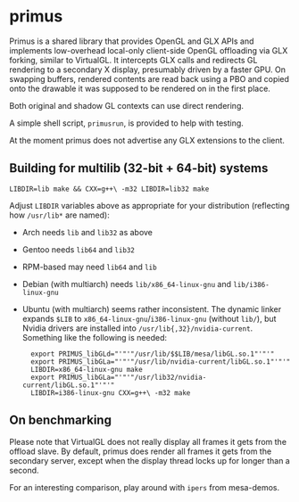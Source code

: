 primus
======

Primus is a shared library that provides OpenGL and GLX APIs and
implements low-overhead
local-only client-side OpenGL offloading via GLX forking, similar to
VirtualGL.  It intercepts GLX calls and redirects GL rendering to a
secondary X display, presumably driven by a faster GPU. On swapping
buffers, rendered contents are read back using a PBO and copied onto
the drawable it was supposed to be rendered on in the first place.

Both original and shadow GL contexts can use direct rendering.

A simple shell script, `primusrun`, is provided to help with testing.

At the moment primus does not advertise any GLX extensions to the client.

Building for multilib (32-bit + 64-bit) systems
-----------------------------------------------

    LIBDIR=lib make && CXX=g++\ -m32 LIBDIR=lib32 make

Adjust `LIBDIR` variables above as appropriate for your distribution
(reflecting how `/usr/lib*` are named):

* Arch needs `lib` and `lib32` as above
* Gentoo needs `lib64` and `lib32`
* RPM-based may need `lib64` and `lib`
* Debian (with multiarch) needs `lib/x86_64-linux-gnu` and `lib/i386-linux-gnu`
* Ubuntu (with multiarch) seems rather inconsistent.  The dynamic linker
  expands `$LIB` to `x86_64-linux-gnu`/`i386-linux-gnu` (without `lib/`), but
  Nvidia drivers are installed into `/usr/lib{,32}/nvidia-current`. Something
  like the following is needed:

        export PRIMUS_libGLd="'"'"/usr/lib/$$LIB/mesa/libGL.so.1"'"'"
        export PRIMUS_libGLa="'"'"/usr/lib/nvidia-current/libGL.so.1"'"'"
        LIBDIR=x86_64-linux-gnu make
        export PRIMUS_libGLa="'"'"/usr/lib32/nvidia-current/libGL.so.1"'"'"
        LIBDIR=i386-linux-gnu CXX=g++\ -m32 make

On benchmarking
---------------

Please note that VirtualGL does not really display all frames it
gets from the offload slave.  By default, primus does render all frames
it gets from the secondary server, except when the display thread
locks up for longer than a second.

For an interesting comparison, play around with `ipers` from mesa-demos.
